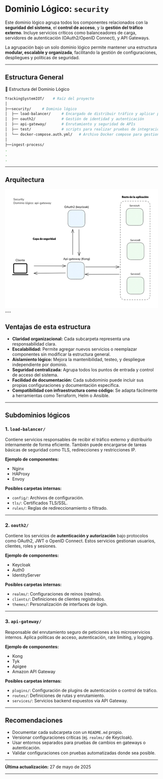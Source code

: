# Dominio Lógico: `security`

Este dominio lógico agrupa todos los componentes relacionados con la **seguridad del sistema**, el **control de acceso**, y la **gestión del tráfico externo**. Incluye servicios críticos como balanceadores de carga, servidores de autenticación (OAuth2/OpenID Connect), y API Gateways.

La agrupación bajo un solo dominio lógico permite mantener una estructura **modular, escalable y organizada**, facilitando la gestión de configuraciones, despliegues y políticas de seguridad.

---

## Estructura General
📂 Estructura del Dominio Lógico
```bash
TrackingSystemIOT/    # Raíz del proyecto
│ 
├──security/     # Dominio lógico  
│  ├── load-balancer/     # Encargado de distribuir tráfico y aplicar primeras reglas de acceso 
│  ├── oauth2/            # Gestión de identidad y autenticación 
│  ├── api-gateway/       # Enrutamiento y seguridad de APIs
│  ├── test/              # scripts para realizar pruebas de integracion entre los servicios oauth2 y el api gateway.
│  └── docker-compose.auth.yml/   # Archivo Docker compose para gestionar volumenes,servicios, redes.
│
├──ingest-process/
.
.
.
```
---
## Arquitectura

<!-- ![Arquitectura del dominio](./docs/api-gateway.png) -->
<img src="./docs/api-gateway.png" style="width:700px; height:auto;"/>
---

## Ventajas de esta estructura

- **Claridad organizacional:** Cada subcarpeta representa una responsabilidad clara.
- **Escalabilidad:** Permite agregar nuevos servicios o reemplazar componentes sin modificar la estructura general.
- **Aislamiento lógico:** Mejora la mantenibilidad, testeo, y despliegue independiente por dominio.
- **Seguridad centralizada:** Agrupa todos los puntos de entrada y control de acceso del sistema.
- **Facilidad de documentación:** Cada subdominio puede incluir sus propias configuraciones y documentación específica.
- **Compatibilidad con infraestructura como código:** Se adapta fácilmente a herramientas como Terraform, Helm o Ansible.

---

## Subdominios lógicos

### 1. `load-balancer/`

Contiene servicios responsables de recibir el tráfico externo y distribuirlo internamente de forma eficiente. También puede encargarse de tareas básicas de seguridad como TLS, redirecciones y restricciones IP.

**Ejemplo de componentes:**
- Nginx
- HAProxy
- Envoy

**Posibles carpetas internas:**
- `config/`: Archivos de configuración.
- `tls/`: Certificados TLS/SSL.
- `rules/`: Reglas de redireccionamiento o filtrado.

---

### 2. `oauth2/`

Contiene los servicios de **autenticación y autorización** bajo protocolos como OAuth2, JWT o OpenID Connect. Estos servicios gestionan usuarios, clientes, roles y sesiones.

**Ejemplo de componentes:**
- Keycloak
- Auth0
- IdentityServer

**Posibles carpetas internas:**
- `realms/`: Configuraciones de reinos (realms).
- `clients/`: Definiciones de clientes registrados.
- `themes/`: Personalización de interfaces de login.

---

### 3. `api-gateway/`

Responsable del enrutamiento seguro de peticiones a los microservicios internos. Aplica políticas de acceso, autenticación, rate limiting, y logging.

**Ejemplo de componentes:**
- Kong
- Tyk
- Apigee
- Amazon API Gateway

**Posibles carpetas internas:**
- `plugins/`: Configuración de plugins de autenticación o control de tráfico.
- `routes/`: Definiciones de rutas y enrutamiento.
- `services/`: Servicios backend expuestos vía API Gateway.

---

## Recomendaciones

- Documentar cada subcarpeta con un `README.md` propio.
- Versionar configuraciones críticas (ej. `realms/` de Keycloak).
- Usar entornos separados para pruebas de cambios en gateways o autenticación.
- Validar configuraciones con pruebas automatizadas donde sea posible.

---

**Última actualización:** 27 de mayo de 2025


---